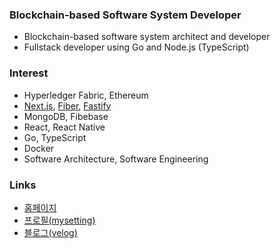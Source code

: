 ### Blockchain-based Software System Developer

* Blockchain-based software system architect and developer
* Fullstack developer using Go and Node.js (TypeScript)

### Interest

* Hyperledger Fabric, Ethereum
* [Next.js](https://nextjs.org), [Fiber](https://gofiber.io), [Fastify](https://www.fastify.io)
* MongoDB, Fibebase
* React, React Native
* Go, TypeScript
* Docker
* Software Architecture, Software Engineering

### Links

* [홈페이지](https://www.hwia.dev)
* [프로필(mysetting)](https://mysetting.io/u/byron1st)
* [블로그(velog)](https://velog.io/@byron1st)
